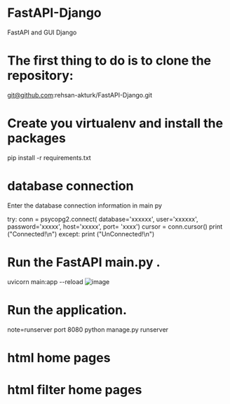 # FastAPI-Django
FastAPI and  GUI Django 



# The first thing to do is to clone the repository:
git@github.com:rehsan-akturk/FastAPI-Django.git

# Create you virtualenv and install the packages
pip install -r requirements.txt


# database connection
Enter the database connection information in main py 

try:
    conn = psycopg2.connect(
    database='xxxxxx', user='xxxxxx', password='xxxxx', host='xxxxx', port= 'xxxx')
    cursor = conn.cursor()
    print ("Connected!\n")
except:
    print ("UnConnected!\n")
	



# Run the FastAPI main.py .
uvicorn main:app --reload
![image](https://user-images.githubusercontent.com/63419567/190594713-fd5d0d07-a625-4a90-bb27-940b2ff3994a.png)



# Run the application.
note=runserver port 8080
python manage.py runserver



# html home pages



# html filter home pages




